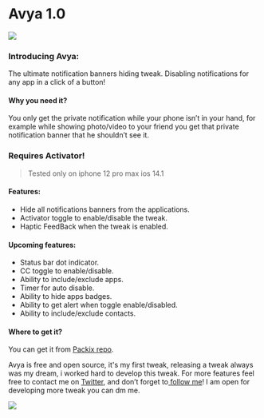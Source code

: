# Avya 1.0

![](https://github.com/nasrawiziad/Avya/blob/main/Logo/avyalogo1.png?raw=true)

### Introducing Avya:
The ultimate notification banners hiding tweak.
Disabling notifications for any app in a click of a button!

#### Why you need it? 
You only get the private notification while your phone isn’t in your hand, for example while showing photo/video to your friend you get that private notification banner that he shouldn’t see it.

### Requires Activator!
> Tested only on iphone 12 pro max ios 14.1
#### Features: 
- Hide all notifications banners from the applications.
- Activator toggle to enable/disable the tweak.
- Haptic FeedBack when the tweak is enabled.

#### Upcoming features:
- Status bar dot indicator.
- CC toggle to enable/disable.
- Ability to include/exclude apps.
- Timer for auto disable.
- Ability to hide apps badges.
- Ability to get alert when toggle enable/disabled.
- Ability to include/exclude contacts.

#### Where to get it? 
You can get it from [Packix repo](https://repo.packix.com/ "Packix repo").

Avya is free and open source, it's my first tweak, releasing a tweak always was my dream, i worked hard to develop this tweak.
For more features feel free to contact me on [Twitter](https://twitter.com/BStar_dev "Twitter"), and don’t forget to[ follow me](https://twitter.com/BStar_dev " follow me")!
I am open for developing more tweak you can dm me.




[![](https://github.com/nasrawiziad/Avya/blob/main/Logo/blackstarlogo1.png?raw=true)](https://twitter.com/BStar_dev "![](https://github.com/nasrawiziad/Avya/blob/main/Logo/blackstarlogo1.png?raw=true)")
